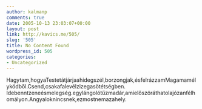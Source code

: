 ```yaml
---
author: kalmanp
comments: true
date: 2005-10-13 23:03:07+00:00
layout: post
link: http://kavics.me/505/
slug: '505'
title: No Content Found
wordpress_id: 505
categories:
- Uncategorized
---
```


Hagytam,hogyaTestetátjárjaahidegszél,borzongjak,ésfelrázzamMagamamélyködből.Csend,csakafalevélzizegasötétségben.  
Idebenntzeneésmelegség.egylángolótűzmadár,amielőszöráthatolajózanfélhomályon.Angyaloknincsnek,ezmostnemazahely.
